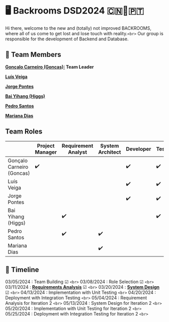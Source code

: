# 🖥 Backrooms DSD2024 🇨🇳🤝🇵🇹

Hi there, welcome to the new and (totally) not improved BACKROOMS, where all of us come to get lost and lose touch with reality.`<br>`
Our group is responsible for the development of Backend and Database.

## 👥️ **Team Members**

**[Gonçalo Carneiro (Goncas):](Docs/Goncas.pdf) Team Leader**

**[Luís Veiga]()**

**[Jorge Pontes]()**

**[Bai Yihang (Higgs)](Docs/Higgs.pdf)**

**[Pedro Santos](Docs/PedroSantosCV.pdf)**

**[Mariana Dias](Docs/MarianaDiasCV.pdf)**

## **Team Roles**

|                            | Project Manager | Requirement Analyst | System Architect | Developer | Tester | Liaison |
| -------------------------- | --------------- | ------------------- | ---------------- | --------- | ------ | ------- |
| Gonçalo Carneiro (Goncas) | ✔️            |                     |                  | ✔️      | ✔️   |         |
| Luís Veiga                |                 |                     |                  | ✔️      | ✔️   |         |
| Jorge Pontes               |                 |                     |                  | ✔️      | ✔️   |         |
| Bai Yihang (Higgs)         |                 | ✔️                |                  |           | ✔️   |         |
| Pedro Santos               |                 | ✔️                | ✔️             |           |        |         |
| Mariana Dias               |                 |                     | ✔️             |           |        | ✔️    |

## 📆 **Timeline**

03/05/2024 : Team Building ☑ `<br>`
03/08/2024 : Role Selection ☑ `<br>`
03/11/2024 : **[Requirements Analysis](Project/RequirementsAnalysis.pdf)** ☑  `<br>`
03/20/2024 : **[System Design](Project/SystemDesign)** ☑  `<br>`
04/13/2024 : Implementation with Unit Testing `<br>`
04/20/2024 : Deployment with Integration Testing `<br>`
05/04/2024 : Requirement Analysis for Iteration 2 `<br>`
05/13/2024 : System Design for Iteration 2 `<br>`
05/20/2024 : Implementation with Unit Testing for Iteration 2 `<br>`
05/25/2024 : Deployment with Integration Testing for Iteration 2 `<br>`
